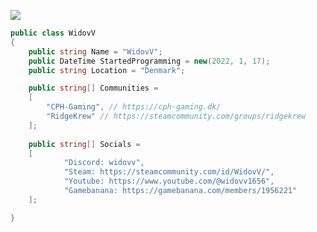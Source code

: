 ![](https://komarev.com/ghpvc/?username=widovv&style=flat-square&color=red)
```cs
public class WidovV
{
    public string Name = "WidovV";
    public DateTime StartedProgramming = new(2022, 1, 17);
    public string Location = "Denmark";

    public string[] Communities =
    [
        "CPH-Gaming", // https://cph-gaming.dk/
        "RidgeKrew" // https://steamcommunity.com/groups/ridgekrew
    ];
    
    public string[] Socials =
    [
            "Discord: widovv",
            "Steam: https://steamcommunity.com/id/WidovV/",
            "Youtube: https://www.youtube.com/@widovv1656",
            "Gamebanana: https://gamebanana.com/members/1956221"
    ];

}
```
<!--
**WidovV/WidovV** is a ✨ _special_ ✨ repository because its `README.md` (this file) appears on your GitHub profile.

Here are some ideas to get you started:

- 🔭 I’m currently working on ...
- 🌱 I’m currently learning ...
- 👯 I’m looking to collaborate on ...
- 🤔 I’m looking for help with ...
- 💬 Ask me about ...
- 📫 How to reach me: ...
- 😄 Pronouns: ...
- ⚡ Fun fact: ...
-->

